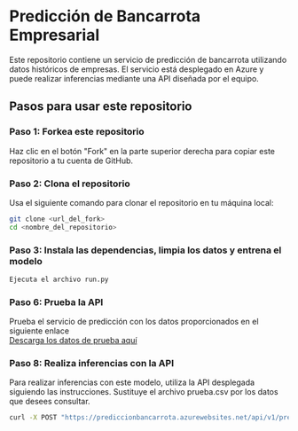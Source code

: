# Predicción de Bancarrota Empresarial

Este repositorio contiene un servicio de predicción de bancarrota utilizando datos históricos de empresas. El servicio está desplegado en Azure y puede realizar inferencias mediante una API diseñada por el equipo.

## Pasos para usar este repositorio

### Paso 1: Forkea este repositorio
Haz clic en el botón "Fork" en la parte superior derecha para copiar este repositorio a tu cuenta de GitHub.

### Paso 2: Clona el repositorio
Usa el siguiente comando para clonar el repositorio en tu máquina local:

```bash
git clone <url_del_fork>
cd <nombre_del_repositorio>
```

### Paso 3: Instala las dependencias, limpia los datos y entrena el modelo
```bash
Ejecuta el archivo run.py
```

### Paso 6: Prueba la API
Prueba el servicio de predicción con los datos proporcionados en el siguiente enlace  
[Descarga los datos de prueba aquí](https://drive.google.com/file/d/1nlao4hDgZ0nkw6Lp_m7bPqGS0YT-Od6u/view?usp=drive_link)

### Paso 8: Realiza inferencias con la API
Para realizar inferencias con este modelo, utiliza la API desplegada siguiendo las instrucciones. Sustituye el archivo prueba.csv por los datos que desees consultar.

```bash
curl -X POST "https://prediccionbancarrota.azurewebsites.net/api/v1/predict" \